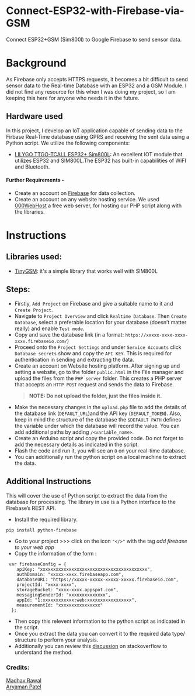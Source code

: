 # Connect-ESP32-with-Firebase-via-GSM
Connect ESP32+GSM (Sim800l) to Google Firebase to send sensor data.

# Background

As Firebase only accepts HTTPS requests, it becomes a bit difficult to send sensor data to the Real-time Database with an ESP32 and a GSM Module. I did not find any resource for this when I was doing my project, so I am keeping this here for anyone who needs it in the future. 

## Hardware used
In this project, I develop an IoT application capable of sending data to the Firbase Real-Time database using GPRS and receiving the sent data using a Python script.
We utilize the following components:
- [LILYGO TTGO-TCALL ESP32+ Sim800L](https://github.com/Xinyuan-LilyGO/LilyGo-T-Call-SIM800): An excellent IOT module that utilizes ESP32 and SIM800L.The ESP32 has built-in capabilities of WiFI and Bluetooth.


#### Further Requirements - 
- Create an account on [Firebase](https://firebase.google.com/) for data collection.
- Create an account on any website hosting service. We used [000WebHost](https://in.000webhost.com/) a free web server, for hosting our PHP script along with the libraries. 

# Instructions
## Libraries used:
- [TinyGSM](https://github.com/vshymanskyy/TinyGSM): it's a simple library that works well with SIM800L
## Steps: 
- Firstly, `Add Project` on Firebase and give a suitable name to it and `Create Project`. 
- Navigate to `Project Overview` and click `Realtime Database`. Then `Create Database`, select a preferable location for your database (doesn’t matter really) and enable `Test mode`.
- Copy and save the database link (in a format: `https://xxxxx-xxxx-xxxx-xxxx.firebaseio.com/`) 
- Proceed onto the `Project Settings` and under `Service Accounts` click `Database secrets` show and copy the `API KEY`. This is required for authentication in sending and extracting the data.
-  Create an account on Website hosting platform. After signing up and setting a website, go to the folder `public.html` in the File manager and upload the files from the `PHP server` folder. This creates a PHP server that accepts an `HTTP POST` request  and sends the data to Firebase.
     > **NOTE: Do not upload the folder, just the files inside it.**
-  Make the necessary changes in the `upload.php` file to add the details of the database link (`DEFAULT_URL`)and the API key (`DEFAULT_TOKEN`). Also, keep in mind the structure of the database the `$DEFAULT PATH` defines the variable under which the database will record the value. You can add additional paths by adding `/<variable_name>`.
-  Create an Arduino script and copy the provided code. Do not forget to add the necessary details as indicated in the script. 
-  Flash the code and run it, you will see an `8` on your real-time database.
- You can additionally run the python script on a local machine to extract the data. 


## Additional Instructions
This will cover the use of Python script to extract the data from the database for processing. The library in use is a Python interface to the Firebase’s REST API.  
- Install the required library. 
```sh
pip install python-firebase
```
- Go to  your project >>> click on the icon `"</>"` with the tag *add firebase to your web app*
- Copy the information of the form :
```
 var firebaseConfig = {
    apiKey: "xxxxxxxxxxxxxxxxxxxxxxxxxxxxxxxxxxxxxxxxx",
    authDomain: "xxxxx-xxxx.firebaseapp.com",
    databaseURL: "https://xxxxx-xxxxx-xxxxx-xxxxx.firebaseio.com",
    projectId: "xxxx-xxxx",
    storageBucket: "xxxx-xxxx.appspot.com",
    messagingSenderId: "xxxxxxxxxxxxxx",
    appId: "1:xxxxxxxxxxxx:web:xxxxxxxxxxxxxxxxx",
    measurementId: "xxxxxxxxxxxxxxxx"
  };
```
- Then copy this relevent information to the python script as indicated in the script.
- Once you extract the data you can convert it to the required data type/ structure to perform your analysis.
- Additionally you can review this [discussion](https://stackoverflow.com/questions/36528079/how-to-retrieve-data-from-firebase-using-python) on stackoverflow to understand the method.



### Credits:
 [Madhav Rawal](https://www.linkedin.com/in/madhav-rawal/)  
 [Aryaman Patel](https://www.linkedin.com/in/aryaman-patel-ab4504154/)




